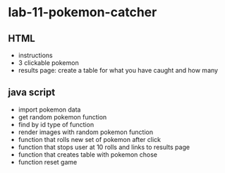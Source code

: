 # lab-11-pokemon-catcher
## HTML
- instructions 
- 3 clickable pokemon
- results page: create a table for what you have caught and how many
## java script
- import pokemon data
- get random pokemon function
- find by id type of function
- render images with random pokemon function
- function that rolls new set of pokemon after click
- function that stops user at 10 rolls and links to results page
- function that creates table with pokemon chose
- function reset game
 
